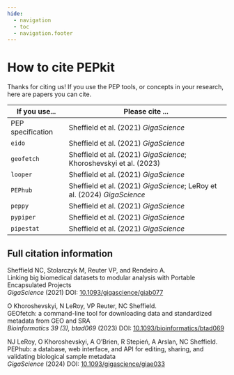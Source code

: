 ```yaml
---
hide:
  - navigation
  - toc
  - navigation.footer
---
```


# How to cite PEPkit

Thanks for citing us! If you use the PEP tools, or concepts in your research, here are papers you can cite.

| If you use... | Please cite ... |
|---------------|-----------------|
| PEP specification | Sheffield et al. (2021) *GigaScience* |
| `eido` | Sheffield et al. (2021) *GigaScience* |
| `geofetch` | Sheffield et al. (2021) *GigaScience*; Khoroshevskyi et al. (2023) |
| `looper` | Sheffield et al. (2021) *GigaScience* |
| `PEPhub` | Sheffield et al. (2021) *GigaScience*; LeRoy et al. (2024) *GigaScience* |
| `peppy` | Sheffield et al. (2021) *GigaScience* |
| `pypiper` | Sheffield et al. (2021) *GigaScience* |
| `pipestat` | Sheffield et al. (2021) *GigaScience* |


## Full citation information

<span class="authors">Sheffield NC, Stolarczyk M, Reuter VP, and Rendeiro A.</span><br/>
<span class="paper-title">Linking big biomedical datasets to modular analysis with Portable Encapsulated Projects</span>
<br><i>GigaScience</i> (2021)
<span class="doi">DOI: <a href="http://dx.doi.org/10.1093/gigascience/giab077">10.1093/gigascience/giab077</a></span>


<span class="authors">O Khoroshevskyi, N LeRoy, VP Reuter, NC Sheffield.</span><br/>
<span class="paper-title">GEOfetch: a command-line tool for downloading data and standardized metadata from GEO and SRA</span>
<br><i>Bioinformatics 39 (3), btad069</i> (2023)
<span class="doi">DOI: <a href="http://dx.doi.org/10.1093/bioinformatics/btad069">10.1093/bioinformatics/btad069</a></span>


<span class="authors">NJ LeRoy, O Khoroshevskyi, A O’Brien, R Stepień, A Arslan, NC Sheffield.</span><br/>
<span class="paper-title">PEPhub: a database, web interface, and API for editing, sharing, and validating biological sample metadata</span>
<br><i>GigaScience</i> (2024)
<span class="doi">DOI: <a href="http://dx.doi.org/10.1093/gigascience/giae033">10.1093/gigascience/giae033</a></span>






